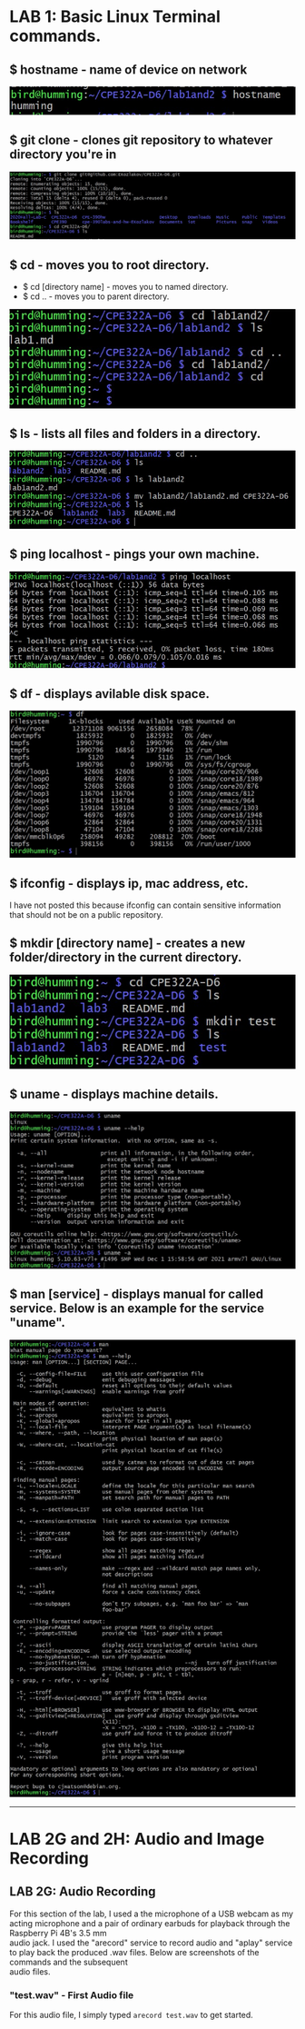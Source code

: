 
# LAB 1: Basic Linux Terminal commands.  

## $ hostname - name of device on network  
![hostname](lab1_images/hostname.jpg)  

## $ git clone - clones git repository to whatever directory you're in  
![git clone](lab1_images/gitclone.jpg)  

## $ cd - moves you to root directory.
- $ cd [directory name] - moves you to named directory.  
- $ cd .. - moves you to parent directory. 
 
![cd](lab1_images/cd..ls.jpg)  

## $ ls - lists all files and folders in a directory.  
![ls](lab1_images/ls_and_mv.jpg)  

## $ ping localhost - pings your own machine.
![pinglocalhost.jpg](lab1_images/pinglocalhost.jpg)  

## $ df - displays avilable disk space.  
![df](lab1_images/df.jpg)  

## $ ifconfig - displays ip, mac address, etc. 
I have not posted this because ifconfig can contain sensitive information that should not be on a public repository.  

## $ mkdir [directory name] - creates a new folder/directory in the current directory. 
![mkdir](lab1_images/mkdir.jpg)  

## $ uname - displays machine details.
![uname](lab1_images/uname.jpg)  

## $ man [service] - displays manual for called service. Below is an example for the service "uname".
![man](lab1_images/man.jpg)  

---  
# LAB 2G and 2H: Audio and Image Recording  
## LAB 2G: Audio Recording 
For this section of the lab, I used a the microphone of a USB webcam as my acting microphone and a pair of ordinary earbuds for playback through the Raspberry Pi 4B's 3.5 mm  
audio jack. I used the "arecord" service to record audio and "aplay" service to play back the produced .wav files. Below are screenshots of the commands and the subsequent  
audio files.   

### "test.wav" - First Audio file
For this audio file, I simply typed `arecord test.wav` to get started.
